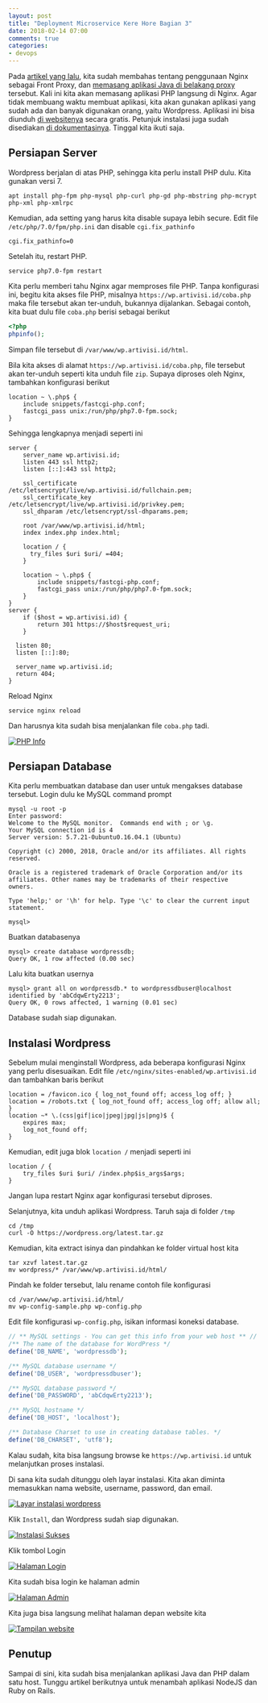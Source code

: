 ```yaml
---
layout: post
title: "Deployment Microservice Kere Hore Bagian 3"
date: 2018-02-14 07:00
comments: true
categories:
- devops
---
```


Pada [artikel yang lalu]({{site.url}}/devops/deployment-microservice-kere-hore-1/), kita sudah membahas tentang penggunaan Nginx sebagai Front Proxy, dan [memasang aplikasi Java di belakang proxy]({{site.url}}/devops/deployment-microservice-kere-hore-2/) tersebut. Kali ini kita akan memasang aplikasi PHP langsung di Nginx. Agar tidak membuang waktu membuat aplikasi, kita akan gunakan aplikasi yang sudah ada dan banyak digunakan orang, yaitu Wordpress. Aplikasi ini bisa diunduh [di websitenya](https://wordpress.org) secara gratis. Petunjuk instalasi juga sudah disediakan [di dokumentasinya](https://codex.wordpress.org/Installing_WordPress). Tinggal kita ikuti saja.

<!--more-->

## Persiapan Server ##

Wordpress berjalan di atas PHP, sehingga kita perlu install PHP dulu. Kita gunakan versi 7.

```
apt install php-fpm php-mysql php-curl php-gd php-mbstring php-mcrypt php-xml php-xmlrpc
```

Kemudian, ada setting yang harus kita disable supaya lebih secure. Edit file `/etc/php/7.0/fpm/php.ini` dan disable `cgi.fix_pathinfo`

```
cgi.fix_pathinfo=0
```

Setelah itu, restart PHP.

```
service php7.0-fpm restart
```

Kita perlu memberi tahu Nginx agar memproses file PHP. Tanpa konfigurasi ini, begitu kita akses file PHP, misalnya `https://wp.artivisi.id/coba.php` maka file tersebut akan ter-unduh, bukannya dijalankan. Sebagai contoh, kita buat dulu file `coba.php` berisi sebagai berikut

```php
<?php
phpinfo();
```

Simpan file tersebut di `/var/www/wp.artivisi.id/html`.

Bila kita akses di alamat `https://wp.artivisi.id/coba.php`, file tersebut akan ter-unduh seperti kita unduh file `zip`. Supaya diproses oleh Nginx, tambahkan konfigurasi berikut

```
location ~ \.php$ {
    include snippets/fastcgi-php.conf;
    fastcgi_pass unix:/run/php/php7.0-fpm.sock;
}
```

Sehingga lengkapnya menjadi seperti ini 

```
server {
    server_name wp.artivisi.id;
    listen 443 ssl http2;
    listen [::]:443 ssl http2;

    ssl_certificate /etc/letsencrypt/live/wp.artivisi.id/fullchain.pem;
    ssl_certificate_key /etc/letsencrypt/live/wp.artivisi.id/privkey.pem;
    ssl_dhparam /etc/letsencrypt/ssl-dhparams.pem;

    root /var/www/wp.artivisi.id/html;
    index index.php index.html;

    location / {
      try_files $uri $uri/ =404;
    }

    location ~ \.php$ {
        include snippets/fastcgi-php.conf;
        fastcgi_pass unix:/run/php/php7.0-fpm.sock;
    }
}
server {
    if ($host = wp.artivisi.id) {
        return 301 https://$host$request_uri;
    }

  listen 80;
  listen [::]:80;

  server_name wp.artivisi.id;
  return 404;
}
```

Reload Nginx

```
service nginx reload
```

Dan harusnya kita sudah bisa menjalankan file `coba.php` tadi.

[![PHP Info]({{site.url}}/images/uploads/2018/msa-deployment/12-phpinfo.png)]({{site.url}}/images/uploads/2018/msa-deployment/12-phpinfo.png)

## Persiapan Database ##

Kita perlu membuatkan database dan user untuk mengakses database tersebut. Login dulu ke MySQL command prompt

```
mysql -u root -p 
Enter password: 
Welcome to the MySQL monitor.  Commands end with ; or \g.
Your MySQL connection id is 4
Server version: 5.7.21-0ubuntu0.16.04.1 (Ubuntu)

Copyright (c) 2000, 2018, Oracle and/or its affiliates. All rights reserved.

Oracle is a registered trademark of Oracle Corporation and/or its
affiliates. Other names may be trademarks of their respective
owners.

Type 'help;' or '\h' for help. Type '\c' to clear the current input statement.

mysql>
```

Buatkan databasenya

```
mysql> create database wordpressdb;
Query OK, 1 row affected (0.00 sec)
```

Lalu kita buatkan usernya

```
mysql> grant all on wordpressdb.* to wordpressdbuser@localhost identified by 'abCdqwErty2213';
Query OK, 0 rows affected, 1 warning (0.01 sec)
```

Database sudah siap digunakan.

## Instalasi Wordpress ##

Sebelum mulai menginstall Wordpress, ada beberapa konfigurasi Nginx yang perlu disesuaikan. Edit file `/etc/nginx/sites-enabled/wp.artivisi.id` dan tambahkan baris berikut

```
location = /favicon.ico { log_not_found off; access_log off; }
location = /robots.txt { log_not_found off; access_log off; allow all; }
location ~* \.(css|gif|ico|jpeg|jpg|js|png)$ {
    expires max;
    log_not_found off;
}
```

Kemudian, edit juga blok `location /` menjadi seperti ini

```
location / {
    try_files $uri $uri/ /index.php$is_args$args;
}
```

Jangan lupa restart Nginx agar konfigurasi tersebut diproses.

Selanjutnya, kita unduh aplikasi Wordpress. Taruh saja di folder `/tmp`

```
cd /tmp
curl -O https://wordpress.org/latest.tar.gz
```

Kemudian, kita extract isinya dan pindahkan ke folder virtual host kita

```
tar xzvf latest.tar.gz
mv wordpress/* /var/www/wp.artivisi.id/html/
```

Pindah ke folder tersebut, lalu rename contoh file konfigurasi

```
cd /var/www/wp.artivisi.id/html/
mv wp-config-sample.php wp-config.php
```

Edit file konfigurasi `wp-config.php`, isikan informasi koneksi database.

```php
// ** MySQL settings - You can get this info from your web host ** //
/** The name of the database for WordPress */
define('DB_NAME', 'wordpressdb');

/** MySQL database username */
define('DB_USER', 'wordpressdbuser');

/** MySQL database password */
define('DB_PASSWORD', 'abCdqwErty2213');

/** MySQL hostname */
define('DB_HOST', 'localhost');

/** Database Charset to use in creating database tables. */
define('DB_CHARSET', 'utf8');
```

Kalau sudah, kita bisa langsung browse ke `https://wp.artivisi.id` untuk melanjutkan proses instalasi.

Di sana kita sudah ditunggu oleh layar instalasi. Kita akan diminta memasukkan nama website, username, password, dan email.

[![Layar instalasi wordpress]({{site.url}}/images/uploads/2018/msa-deployment/13-layar-instalasi-wp.png)]({{site.url}}/images/uploads/2018/msa-deployment/13-layar-instalasi-wp.png)

Klik `Install`, dan Wordpress sudah siap digunakan.

[![Instalasi Sukses]({{site.url}}/images/uploads/2018/msa-deployment/14-instalasi-sukses.png)]({{site.url}}/images/uploads/2018/msa-deployment/14-instalasi-sukses.png)

Klik tombol Login

[![Halaman Login]({{site.url}}/images/uploads/2018/msa-deployment/15-login.png)]({{site.url}}/images/uploads/2018/msa-deployment/15-login.png)


Kita sudah bisa login ke halaman admin

[![Halaman Admin]({{site.url}}/images/uploads/2018/msa-deployment/16-admin.png)]({{site.url}}/images/uploads/2018/msa-deployment/16-admin.png)

Kita juga bisa langsung melihat halaman depan website kita

[![Tampilan website]({{site.url}}/images/uploads/2018/msa-deployment/17-frontpage.png)]({{site.url}}/images/uploads/2018/msa-deployment/17-frontpage.png)

## Penutup ##

Sampai di sini, kita sudah bisa menjalankan aplikasi Java dan PHP dalam satu host. Tunggu artikel berikutnya untuk menambah aplikasi NodeJS dan Ruby on Rails.